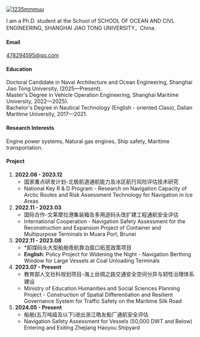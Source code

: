 

[![1235mmmuu](https://img.shields.io/badge/1235mmmuu-github-blue?logo=github)](https://github.com/1235mmmuu)

I am a Ph.D. student at the School of SCHOOL OF OCEAN AND CIVL ENGINEERING, SHANGHAI JIAO TONG UNIVERSITY，China.

#### Email
478294595@qq.com

#### Education
Doctoral Candidate in Naval Architecture and Ocean Engineering, Shanghai Jiao Tong University, (2025—Present).\
Master's Degree in Vehicle Operation Engineering, Shanghai Maritime University, 2022—2025).\
Bachelor's Degree in Nautical Technology (English - oriented Class), Dalian Maritime University, 2017—2021.

#### Research Interests
Engine power systems, Natural gas engines, Ship safety, Maritime transportation.

#### Project
1. **2022.08 - 2023.12**
    - 国家重点研发计划-北极航道通航能力及冰区航行风险评估技术研究
    - National Key R & D Program - Research on Navigation Capacity of Arctic Routes and Risk Assessment Technology for Navigation in Ice Areas
2. **2022.11 - 2023.03**
    - 国际合作-文莱摩拉港集装箱及多用途码头改扩建工程通航安全评估
    - International Cooperation - Navigation Safety Assessment for the Reconstruction and Expansion Project of Container and Multipurpose Terminals in Muara Port, Brunei
3. **2022.11 - 2023.08**
    - *卸煤码头大型船舶夜航靠泊窗口拓宽政策项目
    - **English**: Policy Project for Widening the Night - Navigation Berthing Window for Large Vessels at Coal Unloading Terminals
4. **2023.07 - Present**
    - 教育部人文社科规划项目-海上丝绸之路交通安全空间分异与韧性治理体系建设
    - Ministry of Education Humanities and Social Sciences Planning Project - Construction of Spatial Differentiation and Resilient Governance System for Traffic Safety on the Maritime Silk Road
5. **2024.05 - Present**
    - 船舶(五万吨级及以下)进出浙江皓友船厂通航安全评估
    - Navigation Safety Assessment for Vessels (50,000 DWT and Below) Entering and Exiting Zhejiang Haoyou Shipyard 
